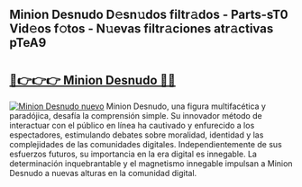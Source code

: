 ## Minion Desnudo D𝚎sn𝚞dos filtr𝚊dos - Parts-sT0 Vid𝚎os f𝚘tos - N𝚞evas filtr𝚊ciones atr𝚊ctivas pTeA9

# <h2><a href="http://mb34ji2.tromn.icu/?c=Minion+Desnudo">🔗👉👉👉 Minion Desnudo 🔗🔗</a></h2>

[![Minion Desnudo nuevo](https://i.imgur.com/pEAQMta.gif)](http://mb34ji2.tromn.icu/?c=Minion+Desnudo)
Minion Desnudo, una figura multifacética y paradójica, desafía la comprensión simple. Su innovador método de interactuar con el público en línea ha cautivado y enfurecido a los espectadores, estimulando debates sobre moralidad, identidad y las complejidades de las comunidades digitales. Independientemente de sus esfuerzos futuros, su importancia en la era digital es innegable. La determinación inquebrantable y el magnetismo innegable impulsan a Minion Desnudo a nuevas alturas en la comunidad digital.
